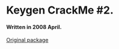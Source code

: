 # Keygen CrackMe #2.

#### Written in 2008 April.

[Original package](https://defacto2.net/f/b42d786)
